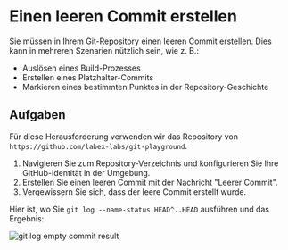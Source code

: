 # Einen leeren Commit erstellen

Sie müssen in Ihrem Git-Repository einen leeren Commit erstellen. Dies kann in mehreren Szenarien nützlich sein, wie z. B.:

- Auslösen eines Build-Prozesses
- Erstellen eines Platzhalter-Commits
- Markieren eines bestimmten Punktes in der Repository-Geschichte

## Aufgaben

Für diese Herausforderung verwenden wir das Repository von `https://github.com/labex-labs/git-playground`.

1. Navigieren Sie zum Repository-Verzeichnis und konfigurieren Sie Ihre GitHub-Identität in der Umgebung.
2. Erstellen Sie einen leeren Commit mit der Nachricht "Leerer Commit".
3. Vergewissern Sie sich, dass der leere Commit erstellt wurde.

Hier ist, wo Sie `git log --name-status HEAD^..HEAD` ausführen und das Ergebnis:

![git log empty commit result](../assets/challenge-create-empty-commit-step1-1.png)
